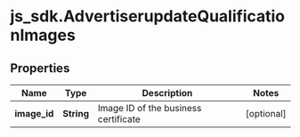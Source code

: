 # js_sdk.AdvertiserupdateQualificationImages

## Properties
Name | Type | Description | Notes
------------ | ------------- | ------------- | -------------
**image_id** | **String** | Image ID of the business certificate | [optional] 
